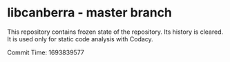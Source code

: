 # libcanberra - master branch

This repository contains frozen state of the repository.
Its history is cleared. It is used only for static code
analysis with Codacy.

Commit Time: 1693839577